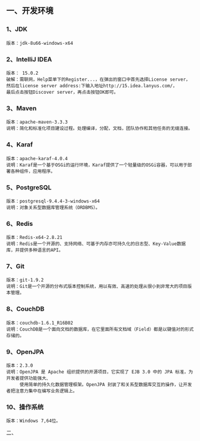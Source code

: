 ## 一、开发环境
### 1、JDK
    版本：jdk-8u66-windows-x64
### 2、IntelliJ IDEA
    版本： 15.0.2
    破解：需联网，Help菜单下的Register...，在弹出的窗口中首先选择License server，
    然后在license server address:下输入地址http://15.idea.lanyus.com/，
    最后点击按钮Discover server，再点击按钮OK即可。
### 3、Maven
    版本：apache-maven-3.3.3
    说明：简化和标准化项目建设过程。处理编译，分配，文档，团队协作和其他任务的无缝连接。
### 4、Karaf
    版本：apache-karaf-4.0.4
    说明：Karaf是一个基于OSGi的运行环境，Karaf提供了一个轻量级的OSGi容器，可以用于部署各种组件，应用程序。
### 5、PostgreSQL
    版本：postgresql-9.4.4-3-windows-x64
    说明：对象关系型数据库管理系统（ORDBMS）。
### 6、Redis
    版本：Redis-x64-2.8.21
    说明：Redis是一个开源的、支持网络、可基于内存亦可持久化的日志型、Key-Value数据库，并提供多种语言的API。
### 7、Git
    版本：git-1.9.2
    说明：Git是一个开源的分布式版本控制系统，用以有效、高速的处理从很小到非常大的项目版本管理。
### 8、CouchDB
    版本：couchdb-1.6.1_R16B02
    说明：CouchDB是一个面向文档的数据库，在它里面所有文档域（Field）都是以键值对的形式存储的。
### 9、OpenJPA
    版本：2.3.0
    说明：OpenJPA 是 Apache 组织提供的开源项目，它实现了 EJB 3.0 中的 JPA 标准，为开发者提供功能强大、
         使用简单的持久化数据管理框架。OpenJPA 封装了和关系型数据库交互的操作，让开发者把注意力集中在编写业务逻辑上。
### 10、操作系统
    版本：Windows 7,64位。

二、